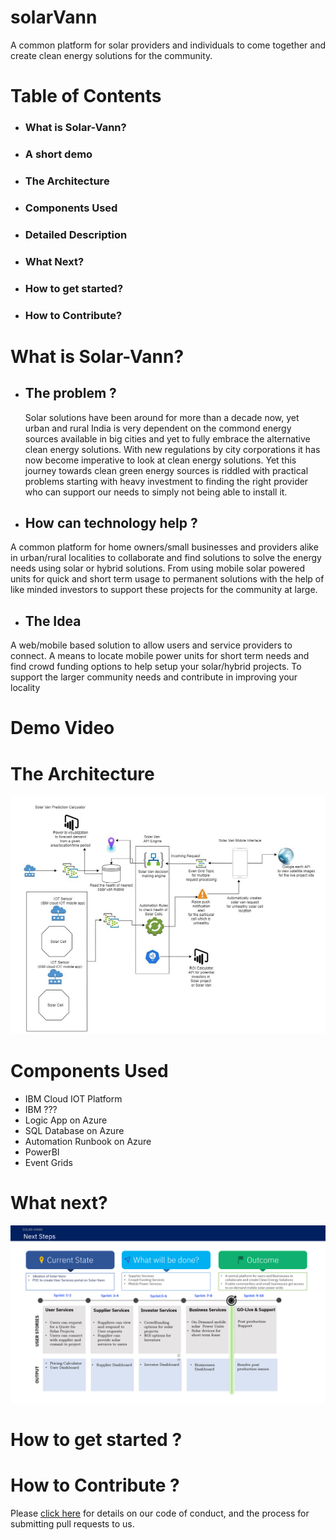 # solarVann
A common platform for solar providers and individuals to come together and create clean energy solutions for the community.

# Table of Contents
 - ### What is Solar-Vann?
 - ### A short demo
 - ### The Architecture
 - ### Components Used
 - ### Detailed Description
 - ### What Next?
 - ### How to get started?
 - ### How to Contribute?

# What is Solar-Vann?
   - ## The problem ?
     Solar solutions have been around for more than a decade now, yet urban and rural India is very dependent on the commond energy sources available in big cities and yet to fully embrace the alternative clean energy solutions. With new regulations by city corporations it has now become imperative to look at clean energy solutions. Yet this journey towards clean green energy sources is riddled with practical problems starting with heavy investment to finding the right provider who can support our needs to simply not being able to install it.
   
   - ## How can technology help ?
   A common platform for home owners/small businesses and providers alike in urban/rural localities to collaborate and find solutions to solve the energy needs using solar or hybrid solutions. From using mobile solar powered units for quick and short term usage to permanent solutions with the help of like minded investors to support these projects for the community at large.
   
   - ## The Idea
   A web/mobile based solution to allow users and service providers to connect. A means to locate mobile power units for short term needs and find crowd funding options to help setup your solar/hybrid projects. To support the larger community needs and contribute in improving your locality
   
# Demo Video

# The Architecture
![Solar-Vann Architecture](./architecture.gif)

# Components Used
- IBM Cloud IOT Platform
- IBM ???
- Logic App on Azure
- SQL Database on Azure
- Automation Runbook on Azure
- PowerBI 
- Event Grids
# What next?
![Solar-Vann Roadmap](./roadmap.png)

# How to get started ?

# How to Contribute ? 
Please [click here](./contributing.md) for details on our code of conduct, and the process for submitting pull requests to us. 
